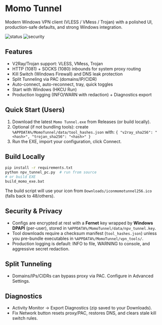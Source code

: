 # Momo Tunnel

Modern Windows VPN client (VLESS / VMess / Trojan) with a polished UI, production-safe defaults, and strong Windows integration.

![status](https://img.shields.io/badge/platform-windows-0078d7) ![security](https://img.shields.io/badge/security-DPAPI%20key%2C%20prod%20logging-green)

## Features
- V2Ray/Trojan support: VLESS, VMess, Trojan
- HTTP (1081) + SOCKS (1080) inbounds for system proxy routing
- Kill Switch (Windows Firewall) and DNS leak protection
- Split Tunneling via PAC (domains/IP/CIDR)
- Auto-connect, auto-reconnect, tray, quick toggles
- Start with Windows (HKCU Run)
- Production logging (INFO/WARN with redaction) + Diagnostics export

## Quick Start (Users)
1. Download the latest `Momo Tunnel.exe` from Releases (or build locally).
2. Optional (if not bundling tools): create `%APPDATA%/MomoTunnel/data/tool_hashes.json` with:
   `{ "v2ray_sha256": "<hash>", "trojan_sha256": "<hash>" }`
3. Run the EXE, import your configuration, click Connect.

## Build Locally
```bash
pip install -r requirements.txt
python npv_tunnel_pc.py  # run from source
# or build EXE
build_momo_exe.bat
```
The build script will use your icon from `Downloads/iconmomotunnel256.ico` (falls back to 48/others).

## Security & Privacy
- Configs are encrypted at rest with a **Fernet** key wrapped by **Windows DPAPI** (per-user), stored in `%APPDATA%/MomoTunnel/data/npv_tunnel.key`.
- Tool downloads require a checksum manifest (`tool_hashes.json`) unless you pre-bundle executables in `%APPDATA%/MomoTunnel/vpn_tools/`.
- Production logging is default: INFO to file, WARNING to console, and aggressive secret redaction.

## Split Tunneling
- Domains/IPs/CIDRs can bypass proxy via PAC. Configure in Advanced Settings.

## Diagnostics
- Activity Monitor → Export Diagnostics (zip saved to your Downloads).
- Fix Network button resets proxy/PAC, restores DNS, and clears stale kill switch rules.
